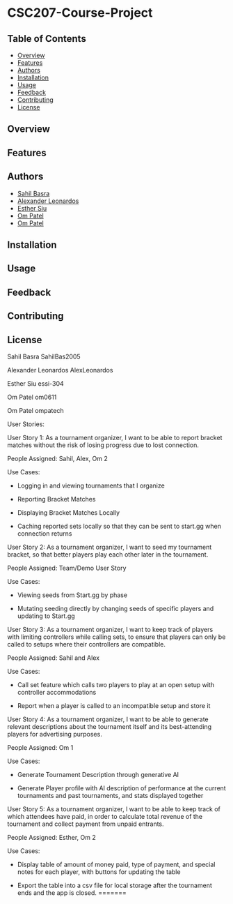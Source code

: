 # CSC207-Course-Project

## Table of Contents
- [Overview](#overview)
- [Features](#features)
- [Authors](#authors)
- [Installation](#installation)
- [Usage](#usage)
- [Feedback](#feedback)
- [Contributing](#contributing)
- [License](#license)

## Overview

## Features

## Authors
- [Sahil Basra](https://github.com/SahilBas2005)
- [Alexander Leonardos](https://github.com/AlexLeonardos)
- [Esther Siu](https://github.com/essi-304)
- [Om Patel](https://github.com/ompatech)
- [Om Patel](https://github.com/om0611)

## Installation

## Usage

## Feedback

## Contributing

## License


Sahil Basra SahilBas2005

Alexander Leonardos AlexLeonardos

Esther Siu essi-304

Om Patel om0611

Om Patel ompatech

User Stories:

User Story 1: As a tournament organizer, I want to be able to report bracket matches without the risk of losing progress due to lost connection.

People Assigned: Sahil, Alex, Om 2

Use Cases:

- Logging in and viewing tournaments that I organize

- Reporting Bracket Matches

- Displaying Bracket Matches Locally

- Caching reported sets locally so that they can be sent to start.gg when connection returns

User Story 2: As a tournament organizer, I want to seed my tournament bracket, so that better players play each other later in the tournament.

People Assigned: Team/Demo User Story

Use Cases:

- Viewing seeds from Start.gg by phase

- Mutating seeding directly by changing seeds of specific players and updating to Start.gg

User Story 3: As a tournament organizer, I want to keep track of players with limiting controllers while calling sets, to ensure that players can only be called to setups where their controllers are compatible. 

People Assigned: Sahil and Alex

Use Cases:

- Call set feature which calls two players to play at an open setup with controller accommodations

- Report when a player is called to an incompatible setup and store it

User Story 4: As a tournament organizer, I want to be able to generate relevant descriptions about the tournament itself and its best-attending players for advertising purposes.

People Assigned: Om 1

Use Cases:

- Generate Tournament Description through generative AI

- Generate Player profile with AI description of performance at the current tournaments and past tournaments, and stats displayed together

User Story 5: As a tournament organizer, I want to be able to keep track of which attendees have paid, in order to calculate total revenue of the tournament and collect payment from unpaid entrants.

People Assigned: Esther, Om 2

Use Cases:

- Display table of amount of money paid, type of payment, and special notes for each player, with buttons for updating the table

- Export the table into a csv file for local storage after the tournament ends and the app is closed.
=======
